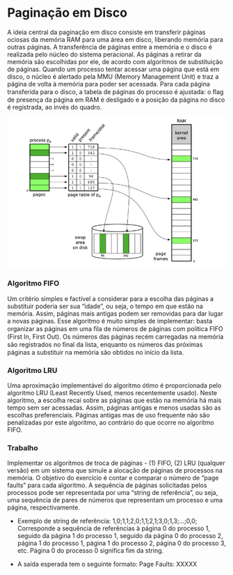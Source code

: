 # Paginação em Disco

A ideia central da paginação em disco consiste em transferir páginas ociosas da memória RAM para uma área em disco, liberando memória para outras páginas. A transferência de páginas entre a memória e o disco é realizada pelo núcleo do sistema peracional. 
As páginas a retirar da memória são escolhidas por ele, de acordo com algoritmos de substituição de páginas. Quando um processo tentar acessar uma página que está em disco, o núcleo é alertado pela MMU (Memory Management Unit) e traz a página de volta à memória para poder ser acessada.
Para cada página transferida para o disco, a tabela de páginas do processo é ajustada: o ﬂag de presença da página em RAM é desligado e a posição da página no
disco é registrada, ao invés do quadro. 


![Paginacao em Disco](./paginaçaoDisco.png)  

### Algoritmo FIFO
Um critério simples e factível a considerar para a escolha das páginas a substituir
poderia ser sua “idade”, ou seja, o tempo em que estão na memória. Assim, páginas mais
antigas podem ser removidas para dar lugar a novas páginas. Esse algoritmo é muito
simples de implementar: basta organizar as páginas em uma ﬁla de números de páginas
com política FIFO (First In, First Out). Os números das páginas recém carregadas na
memória são registrados no ﬁnal da lista, enquanto os números das próximas páginas a
substituir na memória são obtidos no início da lista.

### Algoritmo LRU
Uma aproximação implementável do algoritmo ótimo é proporcionada pelo
algoritmo LRU (Least Recently Used, menos recentemente usado). Neste algoritmo, a
escolha recai sobre as páginas que estão na memória há mais tempo sem ser acessadas.
Assim, páginas antigas e menos usadas são as escolhas preferenciais. Páginas antigas
mas de uso frequente não são penalizadas por este algoritmo, ao contrário do que
ocorre no algoritmo FIFO.

### Trabalho 
Implementar os algoritmos de troca de páginas - (1) FIFO, (2) LRU (qualquer versão) em um sistema que simule a alocação de páginas de processos na memória. O
objetivo do exercício é contar e comparar o número de “page faults” para cada algoritmo. A sequência
de páginas solicitadas pelos processos pode ser representada por uma “string de referência”, ou seja,
uma sequência de pares de números que representam um processo e uma página, respectivamente.  

 - Exemplo de string de referência: 1,0;1,1;2,0;1,1;2,1;3,0;1,3;...;0,0;  
Corresponde a sequência de referências à página 0 do processo 1, seguido da página 1 do processo 1, seguido da página 0 do
processo 2, página 1 do processo 1, página 1 do processo 2, página 0 do processo 3, etc. Página 0 do
processo 0 significa fim da string.  

- A saída esperada tem o seguinte formato: Page Faults: XXXXX





